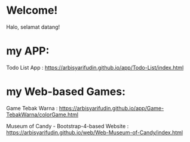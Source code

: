 # Welcome!

Halo, selamat datang!

# my APP:
Todo List App : https://arbisyarifudin.github.io/app/Todo-List/index.html

# my Web-based Games:
Game Tebak Warna : https://arbisyarifudin.github.io/app/Game-TebakWarna/colorGame.html

Museum of Candy - Bootstrap-4-based Website : https://arbisyarifudin.github.io/web/Web-Museum-of-Candy/index.html

